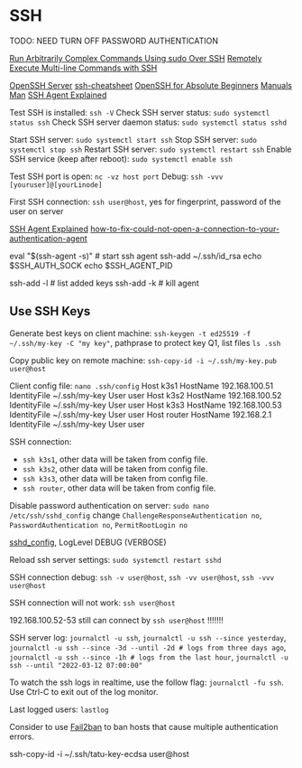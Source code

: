 # SSH

TODO: NEED TURN OFF PASSWORD AUTHENTICATION

[Run Arbitrarily Complex Commands Using sudo Over SSH](https://www.baeldung.com/linux/ssh-sudo-run-complex-commands)
[](https://www.cyberciti.biz/faq/linux-unix-osx-bsd-ssh-run-command-on-remote-machine-server/)
[Remotely Execute Multi-line Commands with SSH](https://thornelabs.net/posts/remotely-execute-multi-line-commands-with-ssh/)

[OpenSSH Server](https://ubuntu.com/server/docs/openssh-server)
[ssh-cheatsheet](https://grahamhelton.com/blog/ssh-cheatsheet/)
[OpenSSH for Absolute Beginners](https://youtu.be/3FKsdbjzBcc)
[Manuals](https://www.openssh.com/manual.html)
[Man](https://www.sudo.ws/docs/man/sudo.man/)
[SSH Agent Explained](https://smallstep.com/blog/ssh-agent-explained/)

Test SSH is installed: `ssh -V`
Check SSH server status: `sudo systemctl status ssh`
Check SSH server daemon status: `sudo systemctl status sshd`

Start SSH server: `sudo systemctl start ssh`
Stop SSH server: `sudo systemctl stop ssh`
Restart SSH server: `sudo systemctl restart ssh`
Enable SSH service (keep after reboot): `sudo systemctl enable ssh`

Test SSH port is open: `nc -vz host port`
Debug: `ssh -vvv [youruser]@[yourLinode]`

First SSH connection: `ssh user@host`, yes for fingerprint, password of the user on server

[SSH Agent Explained](https://smallstep.com/blog/ssh-agent-explained/)
[how-to-fix-could-not-open-a-connection-to-your-authentication-agent](https://www.geeksforgeeks.org/how-to-fix-could-not-open-a-connection-to-your-authentication-agent-in-git/)

eval "$(ssh-agent -s)" # start ssh agent
ssh-add ~/.ssh/id_rsa
echo $SSH_AUTH_SOCK
echo $SSH_AGENT_PID

ssh-add -l # list added keys
ssh-add -k # kill agent

## Use SSH Keys

Generate best keys on client machine: `ssh-keygen -t ed25519 -f ~/.ssh/my-key -C "my key"`, pathprase to protect key Q1, list files `ls .ssh`

Copy public key on remote machine: `ssh-copy-id -i ~/.ssh/my-key.pub user@host`

Client config file: `nano .ssh/config`
Host k3s1
     HostName 192.168.100.51
     IdentityFile ~/.ssh/my-key
     User user
Host k3s2
     HostName 192.168.100.52
     IdentityFile ~/.ssh/my-key
     User user
Host k3s3
     HostName 192.168.100.53
     IdentityFile ~/.ssh/my-key
     User user
Host router
     HostName 192.168.2.1
     IdentityFile ~/.ssh/my-key
     User user

SSH connection:

* `ssh k3s1`, other data will be taken from config file.
* `ssh k3s2`, other data will be taken from config file.
* `ssh k3s3`, other data will be taken from config file.
* `ssh router`, other data will be taken from config file.

Disable password authentication on server: `sudo nano /etc/ssh/sshd_config` change `ChallengeResponseAuthentication no`, `PasswordAuthentication no`, `PermitRootLogin no`

[sshd_config](https://man.freebsd.org/cgi/man.cgi?sshd_config(5)), LogLevel DEBUG (VERBOSE)

Reload ssh server settings: `sudo systemctl restart sshd`

SSH connection debug: `ssh -v user@host`, `ssh -vv user@host`, `ssh -vvv user@host`

SSH connection will not work: `ssh user@host`

192.168.100.52-53 still can connect by `ssh user@host` !!!!!!!

SSH server log: `journalctl -u ssh`, `journalctl -u ssh --since yesterday`, `journalctl -u ssh --since -3d --until -2d # logs from three days ago`, `journalctl -u ssh --since -1h # logs from the last hour`, `journalctl -u ssh --until "2022-03-12 07:00:00"`

To watch the ssh logs in realtime, use the follow flag: `journalctl -fu ssh`. Use Ctrl-C to exit out of the log monitor.

Last logged users: `lastlog`











Consider to use [Fail2ban](https://github.com/fail2ban/fail2ban) to ban hosts that cause multiple authentication errors.




ssh-copy-id -i ~/.ssh/tatu-key-ecdsa user@host
